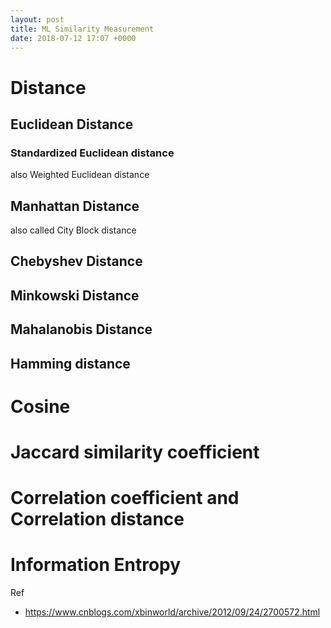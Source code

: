 ```yaml
---
layout: post
title: ML Similarity Measurement
date: 2018-07-12 17:07 +0000
---
```


# Distance

## Euclidean Distance

### Standardized Euclidean distance
also Weighted Euclidean distance

## Manhattan Distance 
also called City Block distance

## Chebyshev Distance

## Minkowski Distance

## Mahalanobis Distance

## Hamming distance

# Cosine

# Jaccard similarity coefficient

# Correlation coefficient and Correlation distance

# Information Entropy



Ref 
* https://www.cnblogs.com/xbinworld/archive/2012/09/24/2700572.html
